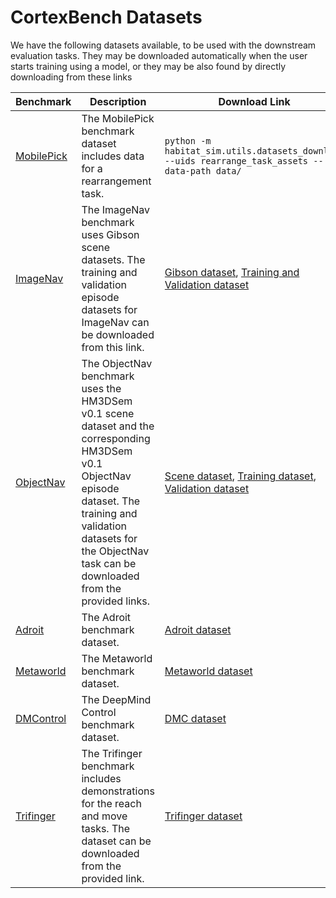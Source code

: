 # CortexBench Datasets

We have the following datasets available, to be used with the downstream evaluation tasks. They may be downloaded automatically when the user starts training using a model, or they may be also found by directly downloading from these links

| **Benchmark** | **Description** | **Download Link** |
|---------------|-----------------|--------------------|
| [MobilePick](./habitat2_vc) | The MobilePick benchmark dataset includes data for a rearrangement task. | `python -m habitat_sim.utils.datasets_download --uids rearrange_task_assets --data-path data/` |
| [ImageNav](./habitat_vc#imagenav) | The ImageNav benchmark uses Gibson scene datasets. The training and validation episode datasets for ImageNav can be downloaded from this link. | [Gibson dataset](https://github.com/facebookresearch/habitat-sim/blob/main/DATASETS.md#gibson-and-3dscenegraph-datasets), [Training and Validation dataset](https://dl.fbaipublicfiles.com/habitat/data/datasets/pointnav/gibson/v1/pointnav_gibson_v1.zip) |
| [ObjectNav](./habitat_vc#objectnav) | The ObjectNav benchmark uses the HM3DSem v0.1 scene dataset and the corresponding HM3DSem v0.1 ObjectNav episode dataset. The training and validation datasets for the ObjectNav task can be downloaded from the provided links. | [Scene dataset](https://github.com/facebookresearch/habitat-sim/blob/main/DATASETS.md#downloading-hm3d-with-the-download-utility), [Training dataset](https://habitat-on-web.s3.amazonaws.com/pirlnav_release/objectnav_hm3d_hd.zip), [Validation dataset](https://dl.fbaipublicfiles.com/habitat/data/datasets/objectnav/hm3d/v1/objectnav_hm3d_v1.zip) |
| [Adroit](./mujoco_vc#adroit-benchmark) | The Adroit benchmark dataset. | [Adroit dataset](https://dl.fbaipublicfiles.com/eai-vc/adroit-expert-v1.0.zip) |
| [Metaworld](./mujoco_vc#metaworld-benchmark) | The Metaworld benchmark dataset. | [Metaworld dataset](https://dl.fbaipublicfiles.com/eai-vc/mujoco_vil_datasets/metaworld-expert-v1.0.zip) |
| [DMControl](./mujoco_vc#deepmind-control-benchmark) | The DeepMind Control benchmark dataset. | [DMC dataset](https://dl.fbaipublicfiles.com/eai-vc/mujoco_vil_datasets/dmc-expert-v1.0.zip) |
| [Trifinger](./trifinger_vc) | The Trifinger benchmark includes demonstrations for the reach and move tasks. The dataset can be downloaded from the provided link. | [Trifinger dataset](https://dl.fbaipublicfiles.com/eai-vc/trifinger_demos.zip) |